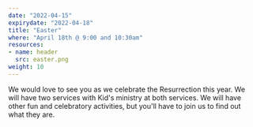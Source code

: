 ```yaml
---
date: "2022-04-15"
expirydate: "2022-04-18"
title: "Easter"
where: "April 18th @ 9:00 and 10:30am"
resources:
- name: header
  src: easter.png
weight: 10
---
```



We would love to see you as we celebrate the Resurrection this year. We will have two services with Kid's ministry at both services. We will have other fun and celebratory activities, but you'll have to join us to find out what they are.


